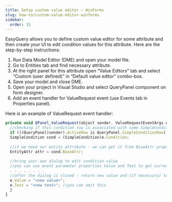 ```yaml
---
title: Setup custom value editor — WinForms
slug: how-to/custom-value-editor-winforms
sidebar:
  order: 15
---
```


EasyQuery allows you to define custom value editor for some attribute and then create your UI to edit condition values for this attribute. Here are the step-by-step instructions:

1. Run Data Model Editor (DME) and open your model file.
2. Go to Entities tab and find necessary attribute.
3. At the right panel for this attribute open “Value Editors” tab and select “Custom (user defined)” in “Default value editor” combo-box.
4. Save your model and close DME.
5. Open your project in Visual Studio and select QueryPanel component on form designer.
6. Add an event handler for ValueRequest event (use Events tab in Properties panel).

Here is an example of ValueRequest event handler: 

```js
private void QPanel_ValueRequest(object sender, ValueRequestEventArgs e) {
  //checking if this condition row is associated with some SimpleCondition object
  if (((QueryPanel)sender).ActiveRow is QueryPanel.SimpleConditionRow) {
  SimpleCondition cond = (SimpleCondition)e.Condition;
 
  //if we need our entity attribute - we can get it from BaseAttr property of SimpleCondition object
  EntityAttr attr = cond.BaseAttr;
 
  //bring your own dialog to edit condition value
  //you can use event parameter properties Value and Text to get current value
  . . . . . . . .
  //after the dialog is closed - return new value and (if necessary) text via event's parameter
  e.Value = "<new value>";
  e.Text = "<new text>"; //you can omit this
  }
}
```
